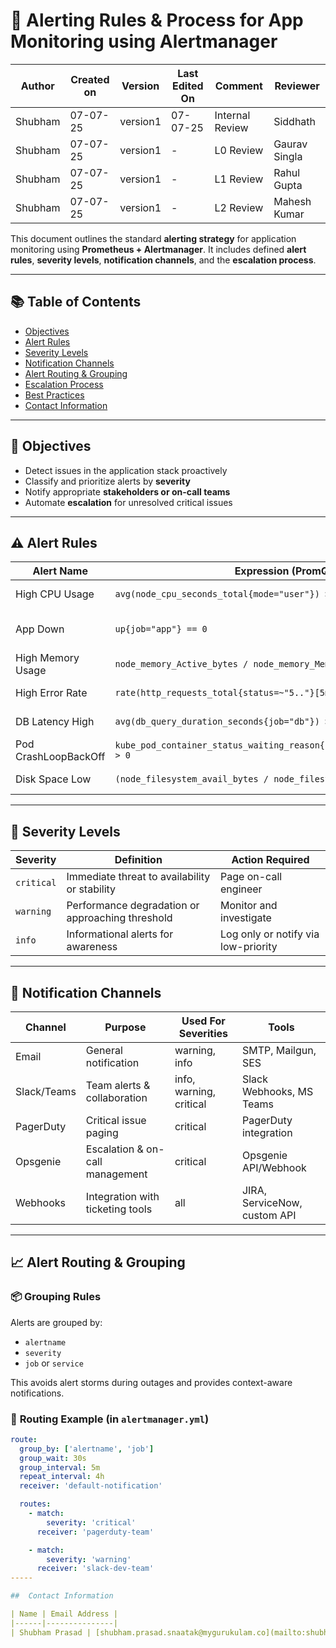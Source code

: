# 🚨 Alerting Rules & Process for App Monitoring using Alertmanager
| Author  | Created on | Version   | Last Edited On | Comment  | Reviewer |
|---------|------------|-----------|----------------|-------------------|---------------|
| Shubham | 07-07-25   |  version1| 07-07-25       | Internal Review    |Siddhath |
| Shubham | 07-07-25  |  version1|-   | L0  Review  | Gaurav Singla |
| Shubham | 07-07-25  |  version1| -     | L1  Review | Rahul Gupta |
| Shubham | 07-07-25   |  version1| -      | L2  Review  | Mahesh Kumar|

This document outlines the standard **alerting strategy** for application monitoring using **Prometheus + Alertmanager**. It includes defined **alert rules**, **severity levels**, **notification channels**, and the **escalation process**.

---

## 📚 Table of Contents

- [Objectives](#-objectives)
- [Alert Rules](#️-alert-rules)
- [Severity Levels](#-severity-levels)
- [Notification Channels](#-notification-channels)
- [Alert Routing & Grouping](#-alert-routing--grouping)
- [Escalation Process](#-escalation-process)
- [Best Practices](#-best-practices)
- [Contact Information](#-contact-information)

---

## 🎯 Objectives

- Detect issues in the application stack proactively
- Classify and prioritize alerts by **severity**
- Notify appropriate **stakeholders or on-call teams**
- Automate **escalation** for unresolved critical issues

---

## ⚠️ Alert Rules

| **Alert Name**              | **Expression (PromQL)**                                      | **Severity** | **Description**                         |
|----------------------------|--------------------------------------------------------------|--------------|-----------------------------------------|
| High CPU Usage             | `avg(node_cpu_seconds_total{mode="user"}) > 0.8`             | warning      | CPU usage over 80%                      |
| App Down                   | `up{job="app"} == 0`                                          | critical     | Application instance not responding     |
| High Memory Usage          | `node_memory_Active_bytes / node_memory_MemTotal_bytes > 0.85` | warning      | Memory usage > 85%                      |
| High Error Rate            | `rate(http_requests_total{status=~"5.."}[5m]) > 0.05`         | critical     | 5xx errors exceed 5%                    |
| DB Latency High            | `avg(db_query_duration_seconds{job="db"}) > 0.2`              | warning      | Query time > 200ms                      |
| Pod CrashLoopBackOff       | `kube_pod_container_status_waiting_reason{reason="CrashLoopBackOff"} > 0` | critical | Pod is in CrashLoopBackOff             |
| Disk Space Low             | `(node_filesystem_avail_bytes / node_filesystem_size_bytes) < 0.15` | warning | Disk space available < 15%             |

---

## 🛑 Severity Levels

| **Severity** | **Definition**                                           | **Action Required**                  |
|--------------|----------------------------------------------------------|--------------------------------------|
| `critical`   | Immediate threat to availability or stability            | Page on-call engineer                |
| `warning`    | Performance degradation or approaching threshold         | Monitor and investigate              |
| `info`       | Informational alerts for awareness                       | Log only or notify via low-priority  |

---

## 📨 Notification Channels

| **Channel**      | **Purpose**                    | **Used For Severities** | **Tools**                    |
|------------------|--------------------------------|---------------------------|------------------------------|
| Email            | General notification           | warning, info             | SMTP, Mailgun, SES           |
| Slack/Teams      | Team alerts & collaboration    | info, warning, critical   | Slack Webhooks, MS Teams     |
| PagerDuty        | Critical issue paging          | critical                  | PagerDuty integration        |
| Opsgenie         | Escalation & on-call management| critical                  | Opsgenie API/Webhook         |
| Webhooks         | Integration with ticketing tools| all                       | JIRA, ServiceNow, custom API |

---

## 📈 Alert Routing & Grouping

### 📦 **Grouping Rules**
Alerts are grouped by:
- `alertname`
- `severity`
- `job` or `service`

This avoids alert storms during outages and provides context-aware notifications.

### 🔀 **Routing Example (in `alertmanager.yml`)**

```yaml
route:
  group_by: ['alertname', 'job']
  group_wait: 30s
  group_interval: 5m
  repeat_interval: 4h
  receiver: 'default-notification'

  routes:
    - match:
        severity: 'critical'
      receiver: 'pagerduty-team'

    - match:
        severity: 'warning'
      receiver: 'slack-dev-team'
-----

##  Contact Information

| Name | Email Address |
|------|---------------|
| Shubham Prasad | [shubham.prasad.snaatak@mygurukulam.co](mailto:shubham.prasad.snaatak@mygurukulam.co) |
